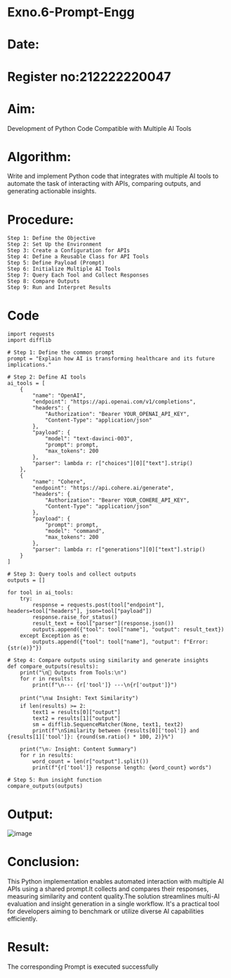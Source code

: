 # Exno.6-Prompt-Engg
# Date:
# Register no:212222220047
# Aim: 
Development of Python Code Compatible with Multiple AI Tools

# Algorithm: 
Write and implement Python code that integrates with multiple AI tools to automate the task of interacting with APIs, comparing outputs, and generating actionable insights.

# Procedure:
    Step 1: Define the Objective
    Step 2: Set Up the Environment
    Step 3: Create a Configuration for APIs
    Step 4: Define a Reusable Class for API Tools
    Step 5: Define Payload (Prompt)
    Step 6: Initialize Multiple AI Tools
    Step 7: Query Each Tool and Collect Responses
    Step 8: Compare Outputs
    Step 9: Run and Interpret Results

# Code
```
import requests
import difflib

# Step 1: Define the common prompt
prompt = "Explain how AI is transforming healthcare and its future implications."

# Step 2: Define AI tools
ai_tools = [
    {
        "name": "OpenAI",
        "endpoint": "https://api.openai.com/v1/completions",
        "headers": {
            "Authorization": "Bearer YOUR_OPENAI_API_KEY",
            "Content-Type": "application/json"
        },
        "payload": {
            "model": "text-davinci-003",
            "prompt": prompt,
            "max_tokens": 200
        },
        "parser": lambda r: r["choices"][0]["text"].strip()
    },
    {
        "name": "Cohere",
        "endpoint": "https://api.cohere.ai/generate",
        "headers": {
            "Authorization": "Bearer YOUR_COHERE_API_KEY",
            "Content-Type": "application/json"
        },
        "payload": {
            "prompt": prompt,
            "model": "command",
            "max_tokens": 200
        },
        "parser": lambda r: r["generations"][0]["text"].strip()
    }
]

# Step 3: Query tools and collect outputs
outputs = []

for tool in ai_tools:
    try:
        response = requests.post(tool["endpoint"], headers=tool["headers"], json=tool["payload"])
        response.raise_for_status()
        result_text = tool["parser"](response.json())
        outputs.append({"tool": tool["name"], "output": result_text})
    except Exception as e:
        outputs.append({"tool": tool["name"], "output": f"Error: {str(e)}"})

# Step 4: Compare outputs using similarity and generate insights
def compare_outputs(results):
    print("\n📝 Outputs from Tools:\n")
    for r in results:
        print(f"\n--- {r['tool']} ---\n{r['output']}")

    print("\n📊 Insight: Text Similarity")
    if len(results) >= 2:
        text1 = results[0]["output"]
        text2 = results[1]["output"]
        sm = difflib.SequenceMatcher(None, text1, text2)
        print(f"\nSimilarity between {results[0]['tool']} and {results[1]['tool']}: {round(sm.ratio() * 100, 2)}%")

    print("\n💡 Insight: Content Summary")
    for r in results:
        word_count = len(r["output"].split())
        print(f"{r['tool']} response length: {word_count} words")

# Step 5: Run insight function
compare_outputs(outputs)
```

# Output:
![image](https://github.com/user-attachments/assets/a76359ab-08c3-4dfb-9c26-fa2f080d2aca)

# Conclusion:
This Python implementation enables automated interaction with multiple AI APIs using a shared prompt.It collects and compares their responses, measuring similarity and content quality.The solution streamlines 
multi-AI evaluation and insight generation in a single workflow. It's a practical tool for developers aiming to benchmark or utilize diverse AI capabilities efficiently.
# Result: 
The corresponding Prompt is executed successfully

